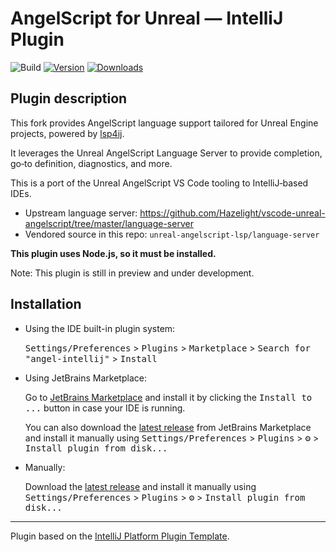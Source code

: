 # AngelScript for Unreal — IntelliJ Plugin

![Build](../../actions/workflows/build.yml/badge.svg)
[![Version](https://img.shields.io/jetbrains/plugin/v/26645-angelscript-language-server.svg)](https://plugins.jetbrains.com/plugin/26645-angelscript-language-server)
[![Downloads](https://img.shields.io/jetbrains/plugin/d/26645-angelscript-language-server.svg)](https://plugins.jetbrains.com/plugin/26645-angelscript-language-server)

## Plugin description

<!-- Plugin description -->
This fork provides AngelScript language support tailored for Unreal Engine projects, powered by [lsp4ij](https://github.com/redhat-developer/lsp4ij).

It leverages the Unreal AngelScript Language Server to provide completion, go‑to definition, diagnostics, and more.

This is a port of the Unreal AngelScript VS Code tooling to IntelliJ‑based IDEs.

- Upstream language server: https://github.com/Hazelight/vscode-unreal-angelscript/tree/master/language-server
- Vendored source in this repo: `unreal-angelscript-lsp/language-server`

**This plugin uses Node.js, so it must be installed.**

Note: This plugin is still in preview and under development.
<!-- Plugin description end -->

## Installation

- Using the IDE built-in plugin system:
  
  <kbd>Settings/Preferences</kbd> > <kbd>Plugins</kbd> > <kbd>Marketplace</kbd> > <kbd>Search for "angel-intellij"</kbd> >
  <kbd>Install</kbd>
  
- Using JetBrains Marketplace:

  Go to [JetBrains Marketplace](https://plugins.jetbrains.com/plugin/MARKETPLACE_ID) and install it by clicking the <kbd>Install to ...</kbd> button in case your IDE is running.

  You can also download the [latest release](https://plugins.jetbrains.com/plugin/MARKETPLACE_ID/versions) from JetBrains Marketplace and install it manually using
  <kbd>Settings/Preferences</kbd> > <kbd>Plugins</kbd> > <kbd>⚙️</kbd> > <kbd>Install plugin from disk...</kbd>

- Manually:

  Download the [latest release](../../releases/latest) and install it manually using
  <kbd>Settings/Preferences</kbd> > <kbd>Plugins</kbd> > <kbd>⚙️</kbd> > <kbd>Install plugin from disk...</kbd>

---
Plugin based on the [IntelliJ Platform Plugin Template][template].

[template]: https://github.com/JetBrains/intellij-platform-plugin-template
[docs:plugin-description]: https://plugins.jetbrains.com/docs/intellij/plugin-user-experience.html#plugin-description-and-presentation
